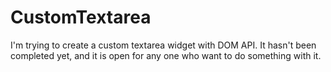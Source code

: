 # CustomTextarea
I'm trying to create a custom textarea widget with DOM API.
It hasn't been completed yet, and it is open for any one who want to do something with it.
